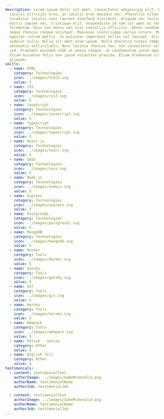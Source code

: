 ```yaml
---
description: Lorem ipsum dolor sit amet, consectetur adipiscing elit. Fusce
  iaculis ultricies eros, ac iaculis eros maximus nec. Phasellus vitae mi felis.
  Curabitur iaculis nunc laoreet eleifend tincidunt. Aliquam nec lectus varius,
  mattis sapien nec, tristique elit. Suspendisse id sem sit amet mi tempus
  fermentum. Duis non metus nec nisl convallis efficitur. Donec condimentum
  neque rhoncus congue volutpat. Maecenas scelerisque varius ornare. Morbi
  egestas rutrum mattis. In pulvinar imperdiet tellus vel laoreet. Etiam ac
  sodales nulla. Nulla sit amet enim ipsum. Nulla pharetra turpis tempus
  venenatis sollicitudin. Nunc lacinia rhoncus leo, non consectetur velit tempus
  sed. Praesent euismod nibh ut massa congue, at condimentum justo egestas.
  Etiam accumsan felis non ipsum vulputate gravida. Etiam elementum vitae nisl a
  aliquam.
skills:
  - name: HTML
    category: Technologies
    icon: ../images/html5.svg
    value: 5
  - name: CSS
    category: Technologies
    icon: ../images/css3.svg
    value: 5
  - name: JavaScript
    category: Technologies
    icon: ../images/javascript.svg
    value: 5
  - name: TypeScript
    category: Technologies
    icon: ../images/typescript.svg
    value: 5
  - name: React.js
    category: Technologies
    icon: ../images/react.svg
    value: 5
  - name: SASS
    category: Technologies
    icon: ../images/sass.svg
    value: 5
  - name: Node.js
    category: Technologies
    icon: ../images/nodejs.svg
    value: 5
  - name: Express
    category: Technologies
    icon: ../images/express.svg
    value: 5
  - name: PostgreSQL
    category: Technologies
    icon: ../images/postgresql.svg
    value: 5
  - name: MongoDB
    category: Technologies
    icon: ../images/mongodb.svg
    value: 5
  - name: Docker
    category: Tools
    icon: ../images/docker.svg
    value: 5
  - name: Gatsby
    category: Tools
    icon: ../images/gatsby.svg
    value: 5
  - name: Git
    category: Tools
    icon: ../images/git.svg
    value: 5
  - name: Heroku
    category: Tools
    icon: ../images/heroku.svg
    value: 5
  - name: Webpack
    category: Tools
    icon: ../images/webpack.svg
    value: 5
  - name: Polish - native
    category: Other
    value: 5
  - name: English (C1)
    category: Other
    value: 4
testimonials:
  - content: testimonialText
    authorImage: ../images/GabeMcdonalid.png
    authorName: testimonialName
    authorJob: testimonialJob

  - content: testimonialText
    authorImage: ../images/GabeMcdonalid.png
    authorName: testimonialName
    authorJob: testimonialJob
---
```

